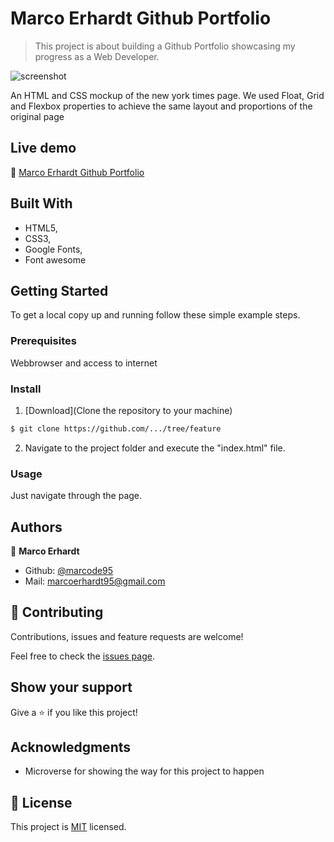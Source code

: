 # Marco Erhardt Github Portfolio

> This project is about building a Github Portfolio showcasing my progress as a Web Developer.

![screenshot](./img/screenshot.png)

An HTML and CSS mockup of the new york times page. We used Float, Grid and Flexbox properties to achieve the same layout and proportions of the original page

## Live demo

🔗 [Marco Erhardt Github Portfolio](https://rawcdn.githack.com)

## Built With

- HTML5,
- CSS3,
- Google Fonts,
- Font awesome


## Getting Started

To get a local copy up and running follow these simple example steps.

### Prerequisites

Webbrowser and access to internet

### Install

1) [Download](Clone the repository to your machine)

```sh
$ git clone https://github.com/.../tree/feature 
```

2) Navigate to the project folder and execute the "index.html" file.

### Usage

Just navigate through the page.

## Authors

👤 **Marco Erhardt**

- Github: [@marcode95](https://github.com/marcode95)
- Mail: marcoerhardt95@gmail.com

## 🤝 Contributing

Contributions, issues and feature requests are welcome!

Feel free to check the [issues page](issues/).

## Show your support

Give a ⭐️ if you like this project!

## Acknowledgments

- Microverse for showing the way for this project to happen

## 📝 License

This project is [MIT](lic.url) licensed.
